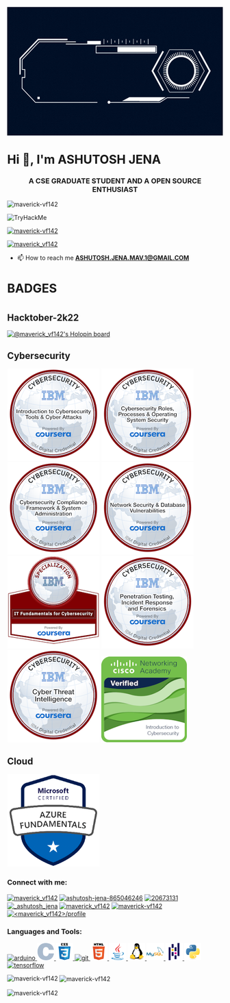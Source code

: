 <img src="https://github.com/MAVERICK-VF142/MAVERICK-VF142/blob/main/hey%2Ci'm%20ashutosh.gif" align="center" height="300" width="800">
<h1> Hi 👋, I'm ASHUTOSH JENA</h1>
<h3 align="center">A CSE GRADUATE STUDENT AND A OPEN SOURCE ENTHUSIAST</h3>

<p align="left"> <img src="https://komarev.com/ghpvc/?username=maverick-vf142&label=Profile%20views&color=0e75b6&style=flat" alt="maverick-vf142" /> </p>

<img src="https://tryhackme-badges.s3.amazonaws.com/MAVERICKVF142.png" alt="TryHackMe">


<p align="left"> <a href="https://github.com/ryo-ma/github-profile-trophy"><img src="https://github-profile-trophy.vercel.app/?username=maverick-vf142" alt="maverick-vf142" /></a> </p>

<p align="left"> <a href="https://twitter.com/maverick_vf142" target="blank"><img src="https://img.shields.io/twitter/follow/maverick_vf142?logo=twitter&style=for-the-badge" alt="maverick_vf142" /></a> </p>




- 📫 How to reach me **ASHUTOSH.JENA.MAV.1@GMAIL.COM**


<h1>BADGES<h1>
 <h2>Hacktober-2k22</h2>

 [![@maverick_vf142's Holopin board](https://holopin.io/api/user/board?user=maverick_vf142)](https://holopin.io/@maverick_vf142)

 <h2>Cybersecurity</h2>
<div class="cybersecurity">
<a href="https://www.credly.com/badges/5de8ddff-49b5-4834-9c88-ca6201f9662f"><img src="https://github.com/MAVERICK-VF142/MAVERICK-VF142/blob/main/badges/introduction-to-cybersecurity-tools-cyber-attacks.png"></a>
 <a href="https://www.credly.com/badges/f912b8a2-d352-4a47-9839-f3c6636929ee"><img src="https://github.com/MAVERICK-VF142/MAVERICK-VF142/blob/main/badges/cybersecurity-roles-processes-operating-system-security.png"></a>
 <a href="https://www.credly.com/badges/8c4e0a18-a454-451e-be91-bcac2a2397c9"><img src="https://github.com/MAVERICK-VF142/MAVERICK-VF142/blob/main/badges/cybersecurity-compliance-framework-system-administration.png"></a>
 <a href="https://www.credly.com/badges/3c8f8025-e70d-4843-8e52-a8ebe7ba8943/public_url"><img src="https://github.com/MAVERICK-VF142/MAVERICK-VF142/blob/main/badges/network-security-database-vulnerabilities.png"></a>
 <a href="https://www.credly.com/badges/43c76048-7e68-485c-a5f6-f745d9c1dc5f/public_url"><img src="https://github.com/MAVERICK-VF142/MAVERICK-VF142/blob/main/badges/cybersecurity-it-fundamentals-specialization.png"></a>
 <a href="https://www.credly.com/badges/4b692674-4b86-43ac-ac5a-df90002256ee/public_url"><img src="https://github.com/MAVERICK-VF142/MAVERICK-VF142/blob/main/badges/penetration-testing-incident-response-and-forensics.png"></a>
 <a href="https://www.credly.com/badges/d35302ec-40e0-45ca-80a4-6fa18c6a168d/public_url"><img src="https://github.com/MAVERICK-VF142/MAVERICK-VF142/blob/main/badges/cyber-threat-intelligence.png"></a>
 <a href="https://www.credly.com/badges/722fc7ff-efad-4775-8514-1ca695ae63b4"><img src="https://github.com/MAVERICK-VF142/MAVERICK-VF142/blob/main/badges/introduction-to-cybersecurity.png" width="200" 
     height="200"></a>
 
</div>
 


 
 <h2>Cloud</h2>
<div class ="cloud">
 <a href="https://www.credly.com/badges/02ffe109-f8c7-4f97-80c6-36a7e83469e7/public_url"><img src="https://github.com/MAVERICK-VF142/MAVERICK-VF142/blob/main/badges/Adobe_Express_20230303_1029050_1.png"></a>
 </div>
 




<h3 align="left">Connect with me:</h3>
<p align="left">
<a href="https://twitter.com/maverick_vf142" target="blank"><img align="center" src="https://raw.githubusercontent.com/rahuldkjain/github-profile-readme-generator/master/src/images/icons/Social/twitter.svg" alt="maverick_vf142" height="30" width="40" /></a>
<a href="https://linkedin.com/in/ashutosh-jena-865046246" target="blank"><img align="center" src="https://raw.githubusercontent.com/rahuldkjain/github-profile-readme-generator/master/src/images/icons/Social/linked-in-alt.svg" alt="ashutosh-jena-865046246" height="30" width="40" /></a>
<a href="https://stackoverflow.com/users/20673131" target="blank"><img align="center" src="https://raw.githubusercontent.com/rahuldkjain/github-profile-readme-generator/master/src/images/icons/Social/stack-overflow.svg" alt="20673131" height="30" width="40" /></a>
<a href="https://instagram.com/_ashutosh_jena" target="blank"><img align="center" src="https://raw.githubusercontent.com/rahuldkjain/github-profile-readme-generator/master/src/images/icons/Social/instagram.svg" alt="_ashutosh_jena" height="30" width="40" /></a>
<a href="https://www.hackerrank.com/maverick_vf142" target="blank"><img align="center" src="https://raw.githubusercontent.com/rahuldkjain/github-profile-readme-generator/master/src/images/icons/Social/hackerrank.svg" alt="maverick_vf142" height="30" width="40" /></a>
<a href="https://www.leetcode.com/maverick-vf142" target="blank"><img align="center" src="https://raw.githubusercontent.com/rahuldkjain/github-profile-readme-generator/master/src/images/icons/Social/leet-code.svg" alt="maverick-vf142" height="30" width="40" /></a>
<a href="https://auth.geeksforgeeks.org/user/<maverick_vf142>/profile" target="blank"><img align="center" src="https://raw.githubusercontent.com/rahuldkjain/github-profile-readme-generator/master/src/images/icons/Social/geeks-for-geeks.svg" alt="<maverick_vf142>/profile" height="30" width="40" /></a>
</p>

<h3 align="left">Languages and Tools:</h3>
<p align="left"> <a href="https://www.arduino.cc/" target="_blank" rel="noreferrer"> <img src="https://cdn.worldvectorlogo.com/logos/arduino-1.svg" alt="arduino" width="40" height="40"/> </a> <a href="https://www.cprogramming.com/" target="_blank" rel="noreferrer"> <img src="https://raw.githubusercontent.com/devicons/devicon/master/icons/c/c-original.svg" alt="c" width="40" height="40"/> </a> <a href="https://www.w3schools.com/css/" target="_blank" rel="noreferrer"> <img src="https://raw.githubusercontent.com/devicons/devicon/master/icons/css3/css3-original-wordmark.svg" alt="css3" width="40" height="40"/> </a> <a href="https://git-scm.com/" target="_blank" rel="noreferrer"> <img src="https://www.vectorlogo.zone/logos/git-scm/git-scm-icon.svg" alt="git" width="40" height="40"/> </a> <a href="https://www.w3.org/html/" target="_blank" rel="noreferrer"> <img src="https://raw.githubusercontent.com/devicons/devicon/master/icons/html5/html5-original-wordmark.svg" alt="html5" width="40" height="40"/> </a> <a href="https://www.java.com" target="_blank" rel="noreferrer"> <img src="https://raw.githubusercontent.com/devicons/devicon/master/icons/java/java-original.svg" alt="java" width="40" height="40"/> </a> <a href="https://developer.mozilla.org/en-US/docs/Web/JavaScript" target="_blank" rel="noreferrer"><a href="https://www.linux.org/" target="_blank" rel="noreferrer"> <img src="https://raw.githubusercontent.com/devicons/devicon/master/icons/linux/linux-original.svg" alt="linux" width="40" height="40"/> </a> <a href="https://www.mysql.com/" target="_blank" rel="noreferrer"> <img src="https://raw.githubusercontent.com/devicons/devicon/master/icons/mysql/mysql-original-wordmark.svg" alt="mysql" width="40" height="40"/> </a> <a href="https://pandas.pydata.org/" target="_blank" rel="noreferrer"> <img src="https://raw.githubusercontent.com/devicons/devicon/2ae2a900d2f041da66e950e4d48052658d850630/icons/pandas/pandas-original.svg" alt="pandas" width="40" height="40"/> </a> <a href="https://www.python.org" target="_blank" rel="noreferrer"> <img src="https://raw.githubusercontent.com/devicons/devicon/master/icons/python/python-original.svg" alt="python" width="40" height="40"/> </a> <a href="https://www.tensorflow.org" target="_blank" rel="noreferrer"> <img src="https://www.vectorlogo.zone/logos/tensorflow/tensorflow-icon.svg" alt="tensorflow" width="40" height="40"/> </a> </p>

<p><img align="left" src="https://github-readme-stats.vercel.app/api/top-langs?username=maverick-vf142&show_icons=true&locale=en&layout=compact" alt="maverick-vf142" /></p>

<p>&nbsp;<img align="center" src="https://github-readme-stats.vercel.app/api?username=maverick-vf142&show_icons=true&locale=en" alt="maverick-vf142" /></p>

<p><img align="center" src="https://github-readme-streak-stats.herokuapp.com/?user=maverick-vf142&" alt="maverick-vf142" /></p>
